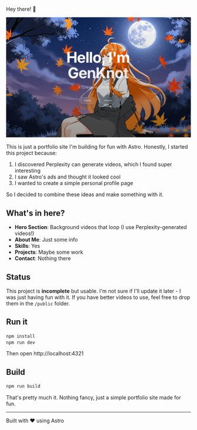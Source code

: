 Hey there! 👋

![Portfolio Preview](rm.png)

This is just a portfolio site I'm building for fun with Astro. Honestly, I started this project because:

1. I discovered Perplexity can generate videos, which I found super interesting
2. I saw Astro's ads and thought it looked cool
3. I wanted to create a simple personal profile page

So I decided to combine these ideas and make something with it.

## What's in here?

- **Hero Section**: Background videos that loop (I use Perplexity-generated videos!)
- **About Me**: Just some info
- **Skills**: Yes
- **Projects**: Maybe some work
- **Contact**: Nothing there

## Status

This project is **incomplete** but usable. I'm not sure if I'll update it later - I was just having fun with it. If you have better videos to use, feel free to drop them in the `/public` folder.

## Run it

```bash
npm install
npm run dev
```

Then open http://localhost:4321

## Build

```bash
npm run build
```

That's pretty much it. Nothing fancy, just a simple portfolio site made for fun.

---

Built with ❤️ using Astro
